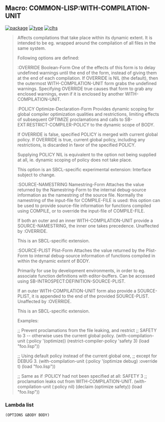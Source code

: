 ## Macro: COMMON-LISP:WITH-COMPILATION-UNIT
[![package](https://img.shields.io/badge/Package-COMMON--LISP-5f9ea0.svg?style=social&colorA=999999)](../) [![type](https://img.shields.io/badge/Type-Macro-5f9ea0.svg?style=social&colorA=999999)](../#macro) [![clhs](https://img.shields.io/badge/CLHS-WITH--COMPILATION--UNIT-5f9ea0.svg?style=social&colorA=999999)](http://www.lispworks.com/documentation/HyperSpec/Body/m_w_comp.htm) 

> Affects compilations that take place within its dynamic extent. It is
> intended to be eg. wrapped around the compilation of all files in the same system.
> 
> Following options are defined:
> 
> :OVERRIDE Boolean-Form
> One of the effects of this form is to delay undefined warnings until the
> end of the form, instead of giving them at the end of each compilation.
> If OVERRIDE is NIL (the default), then the outermost
> WITH-COMPILATION-UNIT form grabs the undefined warnings. Specifying
> OVERRIDE true causes that form to grab any enclosed warnings, even if it
> is enclosed by another WITH-COMPILATION-UNIT.
> 
> :POLICY Optimize-Declaration-Form
> Provides dynamic scoping for global compiler optimization qualities and
> restrictions, limiting effects of subsequent OPTIMIZE proclamations and
> calls to SB-EXT:RESTRICT-COMPILER-POLICY to the dynamic scope of BODY.
> 
> If OVERRIDE is false, specified POLICY is merged with current global
> policy. If OVERRIDE is true, current global policy, including any
> restrictions, is discarded in favor of the specified POLICY.
> 
> Supplying POLICY NIL is equivalent to the option not being supplied at
> all, ie. dynamic scoping of policy does not take place.
> 
> This option is an SBCL-specific experimental extension: Interface
> subject to change.
> 
> :SOURCE-NAMESTRING Namestring-Form
> Attaches the value returned by the Namestring-Form to the internal
> debug-source information as the namestring of the source file. Normally
> the namestring of the input-file for COMPILE-FILE is used: this option
> can be used to provide source-file information for functions compiled
> using COMPILE, or to override the input-file of COMPILE-FILE.
> 
> If both an outer and an inner WITH-COMPILATION-UNIT provide a
> SOURCE-NAMESTRING, the inner one takes precedence. Unaffected
> by :OVERRIDE.
> 
> This is an SBCL-specific extension.
> 
> :SOURCE-PLIST Plist-Form
> Attaches the value returned by the Plist-Form to internal debug-source
> information of functions compiled in within the dynamic extent of BODY.
> 
> Primarily for use by development environments, in order to eg. associate
> function definitions with editor-buffers. Can be accessed using
> SB-INTROSPECT:DEFINITION-SOURCE-PLIST.
> 
> If an outer WITH-COMPILATION-UNIT form also provide a SOURCE-PLIST, it
> is appended to the end of the provided SOURCE-PLIST. Unaffected
> by :OVERRIDE.
> 
> This is an SBCL-specific extension.
> 
> Examples:
> 
> ;; Prevent proclamations from the file leaking, and restrict
> ;; SAFETY to 3 -- otherwise uses the current global policy.
> (with-compilation-unit (:policy '(optimize))
> (restrict-compiler-policy 'safety 3)
> (load "foo.lisp"))
> 
> ;; Using default policy instead of the current global one,
> ;; except for DEBUG 3.
> (with-compilation-unit (:policy '(optimize debug)
> :override t)
> (load "foo.lisp"))
> 
> ;; Same as if :POLICY had not been specified at all: SAFETY 3
> ;; proclamation leaks out from WITH-COMPILATION-UNIT.
> (with-compilation-unit (:policy nil)
> (declaim (optimize safety))
> (load "foo.lisp"))

### Lambda list
```
(OPTIONS &BODY BODY)
```
